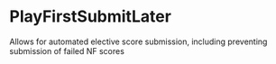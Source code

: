 # PlayFirstSubmitLater
Allows for automated elective score submission, including preventing submission of failed NF scores
